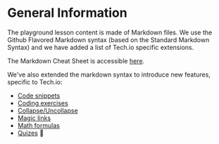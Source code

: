 # General Information

The playground lesson content is made of Markdown files. We use the Github Flavored Markdown syntax (based on the Standard Markdown Syntax) and we have added a list of Tech.io specific extensions.

The Markdown Cheat Sheet is accessible [here](/markdown/markdown-cheetsheet.md).

We've also extended the markdown syntax to introduce new features, specific to Tech.io:

- [Code snippets](/markdown/markdown-snippet.md)
- [Coding exercises](/markdown/markdown-run.md)
- [Collapse/Uncollapse](/markdown/markdown-collapse.md)
- [Magic links](/markdown/markdown-magic-links.md)
- [Math formulas](/markdown/markdown-math.md)
- [Quizes](/markdown/markdown-quiz.md)

